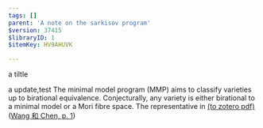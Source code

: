 ```yaml
---
tags: []
parent: 'A note on the sarkisov program'
$version: 37415
$libraryID: 1
$itemKey: HV9AHUVK

---
```

a tiltle

a update,test The minimal model program (MMP) aims to classify varieties up to birational equivalence. Conjecturally, any variety is either birational to a minimal model or a Mori fibre space. The representative in [(to zotero pdf)](zotero://open-pdf/library/items/G4BKVA2X?page=1\&annotation=Z432Y5AB) ([Wang 和 Chen, p. 1](zotero://select/library/items/GLXUZZJT))
